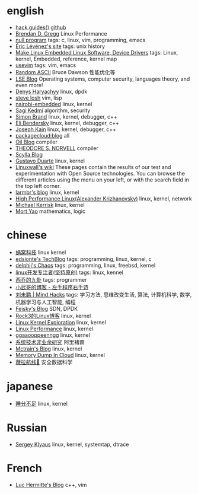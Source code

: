 # english

* [hack.guides()](https://www.pluralsight.com/guides)  [github](https://github.com/pluralsight/guides)
* [Brendan D. Gregg](http://www.brendangregg.com/index.html)  Linux Performance
* [null program](http://nullprogram.com/) tags: c, linux, vim, programming, emacs
* [Éric Lévénez's site](https://www.levenez.com/) tags: unix history
* [Make Linux Embedded Linux Software, Device Drivers](http://www.makelinux.net/) tags: Linux, kernel, Embedded, reference, kernel map
* [usevim](https://medium.com/usevim) tags: vim, emacs
* [Random ASCII](https://randomascii.wordpress.com/) Bruce Dawson 性能优化等
* [LSE Blog](https://blog.lse.epita.fr/)  Operating systems, computer security, languages theory, and even more!
* [Denys Haryachyy](https://haryachyy.wordpress.com/blog/)  linux, dpdk
* [steve losh](http://stevelosh.com/blog/)  vim, lisp
* [nairobi-embedded](http://nairobi-embedded.org/)  linux, kernel
* [Sagi Kedmi](https://sagi.io/)  algorithm, security
* [Simon Brand](https://blog.tartanllama.xyz/)  linux, kernel, debugger, c++
* [Eli Bendersky](https://eli.thegreenplace.net/)  linux, kernel, debugger, c++
* [Joseph Kain](http://system.joekain.com/)  linux, kernel, debugger, c++
* [packagecloud:blog](https://blog.packagecloud.io/)  all
* [Oil Blog](http://www.oilshell.org/blog/)  compiler
* [THEODORE S. NORVELL](http://www.engr.mun.ca/~theo/)  compiler
* [Scylla Blog](http://www.scylladb.com/users-blog/)  
* [Gustavo Duarte](http://duartes.org/gustavo/blog)  linux, kernel
* [Linuxwall's wiki](http://wiki.linuxwall.info)  These pages contain the results of our test and experimentation with Open Source technologies. You can browse the different articles using the menu on your left, or with the search field in the top left corner.
* [larmbr's blog](http://larmbr.com/)  linux, kernel
* [High Performance Linux(Alexander Krizhanovsky)](http://natsys-lab.blogspot.hk/)  linux, kernel, network
* [Michael Kerrisk](http://man7.org/) linux, kernel
* [Mort Yao](https://www.soimort.org/)  mathematics, logic

# chinese

* [蜗窝科技](http://www.wowotech.net/)  linux kernel
* [edsionte's TechBlog](http://edsionte.com/techblog/) tags: programming, linux, kernel, c
* [delphij's Chaos](https://blog.delphij.net/) tags: programming, linux, freebsd, kernel
* [linux开发专注者(坚持原创)](http://blog.chinaunix.net/uid/23629988.html) tags: linux, kennel
* [西乔的九卦](http://blog.xiqiao.info/) tags: programmer
* [小武哥的博客 - 左手程序右手诗](http://www.wuzesheng.com)
* [刘未鹏 | Mind Hacks](http://mindhacks.cn/) tags: 学习方法, 思维改变生活, 算法, 计算机科学, 数学, 机器学习与人工智能, 编程
* [Feisky's Blog](https://www.feisky.xyz/)  SDN, DPDK
* [Rock3的Linux博客](http://rock3.info/)  linux, kernel
* [Linux Kernel Exploration](http://ilinuxkernel.com/) linux, kernel
* [Linux Performance](http://linuxperf.com/)  linux, kernel
* [ggaaooppeenngg](https://ggaaooppeenngg.github.io/)  linux, kernel
* [系统技术非业余研究](http://blog.yufeng.info/)  阿里褚霸
* [Mctrain's Blog](http://ytliu.info/blog/)  linux, kernel
* [Memory Dump In Cloud](http://oliveryang.net/) linux, kernel
* [薇拉航线🌺](http://www.zuozuovera.cn/) 安全数据科学

# japanese

* [睡分不足](http://mmi.hatenablog.com/) linux, kernel

# Russian

* [Sergey Klyaus](http://www.tune-it.ru/web/myaut/home)  linux, kernel, systemtap, dtrace

# French

* [Luc Hermitte's Blog](http://luchermitte.github.io/)  c++, vim
